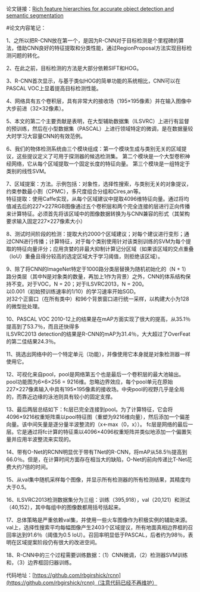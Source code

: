 论文链接：[Rich feature hierarchies for accurate object detection and semantic segmentation](https://arxiv.org/pdf/1311.2524.pdf)

#论文内容笔记：

1、之所以把R-CNN放在第一个，是因为R-CNN对于目标检测是个里程碑的算法，借助CNN良好的特征提取和分类性能，通过RegionProposal方法实现目标检测问题的转化。

2、在此之前，目标检测的方法是大部分依赖SIFT和HOG。

3、R-CNN首次显示，与基于类似HOG的简单功能的系统相比，CNN可以在PASCAL VOC上显着提高目标检测性能。


4、网络具有五个卷积层，具有非常大的接收场（195×195像素）并在输入图像中大步前进（32×32像素）。


5、本文的第二个主要贡献是表明，在大型辅助数据集（ILSVRC）上进行有监督的预训练，然后在小型数据集（PASCAL）上进行领域特定的微调，是在数据量较大时学习大容量CNN的有效范例。


6、我们的物体检测系统由三个模块组成：第一个模块生成与类别无关的区域提议，这些提议定义了可用于探测器的候选检测集。 第二个模块是一个大型卷积神经网络，它从每个区域提取一个固定长度的特征向量。 第三个模块是一组特定于类别的线性SVM。


7、区域提案：方法。示例包括：对象性，选择性搜索，与类别无关的对象提议，约束参数最小割（CPMC），多尺度组合分组和Cires¸an等。  
特征提取：使用Caffe实现，从每个区域建议中提取4096维特征向量。通过将均值减去后的227×227RGB图像通过五个卷积层和两个完全连接的层进行正向传播来计算特征。必须首先将该区域中的图像数据转换为与CNN兼容的形式（其架构要求输入固定227×227像素大小）

8、测试时间阶段的检测：提取大约2000个区域建议；对每个建议进行变形；通过CNN进行传播；计算特征，对于每个类别使用针对该类别训练的SVM为每个提取的特征向量评分；应用贪婪的非最大抑制计算记分区域（如果该区域的交点重叠（IoU）重叠且得分较高的选定区域大于学习阈值，则拒绝该区域）。

9、除了将CNN的ImageNet特定于1000路分类层替换为随机初始化的（N + 1）路分类层（其中N是对象类的数量，再加上1作为背景）之外，CNN的体系结构保持不变。对于VOC，N = 20；对于ILSVRC2013，N = 200。  
以0.001（初始预训练速率的1/10）的学习速率开始SGD。  
对32个正窗口（在所有类中）和96个背景窗口进行统一采样，以构建大小为128的微型批处理。

10、PASCAL VOC 2010-12上的结果是在mAP方面实现了很大的提高，从35.1％提高到了53.7％，而且还快得多  
ILSVRC2013 detection的结果是R-CNN的mAP为31.4％，大大超过了OverFeat的第二佳结果24.3％。

11、挑选出网络中的一个特定单元（功能），并像使用它本身就是对象检测器一样使用它。

12、可视化来自pool，pool是网络第五个也是最后一个卷积层的最大池输出。 pool功能图为6×6×256 = 9216维。忽略边界效应，每个pool单元在原始227×227像素输入中具有195×195像素的接收场。中央pool的视野几乎是全局的，而靠近边缘的泳池则具有较小的固定支撑。  

13、最后两层总结如下：fc层已完全连接到pool。为了计算特征，它会将4096×9216权重矩阵乘以pool特征图（重塑为9216维向量），然后添加一个偏差向量。该中间矢量是逐分量半波整流的（x←max（0，x））。
fc层是网络的最后一层。它是通过将fc计算的特征乘以4096×4096权重矩阵并类似地添加一个偏置矢量并应用半波整流来实现的。

14、带有O-Net的RCNN明显优于带有TNet的R-CNN，将mAP从58.5％提高到66.0％。但是，在计算时间方面存在相当大的缺陷，O-Net的前向传递比T-Net花费大约7倍的时间。

15、从val集中随机采样每个图像，并显示所有检测器的所有检测结果，其精度均大于0.5。

16、ILSVRC2013检测数据集分为三组：训练（395,918），val（20,121）和测试（40,152），其中每组中的图像数都用括号括起来。

17、总体策略是严重依赖val集，并使用一些火车图像作为积极实例的辅助来源。 val上，选择性搜索平均每幅图像产生2403个区域提议，所有地面真相边界框的召回率达到91.6％（阈值为0.5 IoU）。召回率明显低于PASCAL，后者约为98％，表明在区域提案阶段仍有很大的改进空间。

18、R-CNN中的三个过程需要训练数据：（1）CNN微调，（2）检测器SVM训练和，（3）边界框回归器训练。



代码地址：[https://github.com/rbgirshick/rcnn](https://github.com/rbgirshick/rcnn)（注意代码已经不再维护）


